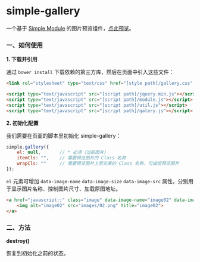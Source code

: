 simple-gallery
==============

一个基于 [Simple Module](https://github.com/mycolorway/simple-module) 的图片预览组件，[点此预览](http://mycolorway.github.io/simple-gallery/)。


### 一、如何使用

**1. 下载并引用**

通过 `bower install` 下载依赖的第三方库，然后在页面中引入这些文件：

```html
<link rel="stylesheet" type="text/css" href="[style path]/gallery.css" />

<script type="text/javascript" src="[script path]/jquery.min.js"></script>
<script type="text/javascript" src="[script path]/module.js"></script>
<script type="text/javascript" src="[script path]/util.js"></script>
<script type="text/javascript" src="[script path]/galery.js"></script>
```

**2. 初始化配置**

我们需要在页面的脚本里初始化 simple-gallery：

```javascript
simple.gallery({
    el: null,       // * 必须（当前图片）
    itemCls: "",    // 需要预览图片的 Class 名称
    wrapCls: ""     // 需要预览图片上层元素的 Class 名称，可成组预览图片
});
```

`el` 元素可增加 `data-image-name` `data-image-size` `data-image-src` 属性，分别用于显示图片名称、控制图片尺寸、加载原图地址。

```html
<a href="javascript:;" class="image" data-image-name="image02" data-image-size="559,332" data-image-src="images/02.png">
    <img alt="image02" src="images/02.png" title="image02">
</a>
```

### 二、方法

**destroy()**

恢复到初始化之前的状态。

